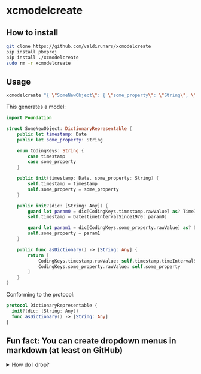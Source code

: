 # xcmodelcreate

## How to install
```bash
git clone https://github.com/valdirunars/xcmodelcreate
pip install pbxproj
pip install ./xcmodelcreate
sudo rm -r xcmodelcreate
```

## Usage

```bash
xcmodelcreate "{ \"SomeNewObject\": { \"some_property\": \"String\", \"timestamp\": \"Date\" } }" "path/to/xcprojectname" "path/to/models_folder"
```

This generates a model:

```swift
import Foundation

struct SomeNewObject: DictionaryRepresentable {
	public let timestamp: Date
	public let some_property: String

	enum CodingKeys: String {
		case timestamp
		case some_property
	}

	public init(timestamp: Date, some_property: String) {
		self.timestamp = timestamp
		self.some_property = some_property
	}

	public init?(dic: [String: Any]) {
		guard let param0 = dic[CodingKeys.timestamp.rawValue] as? TimeInterval else { return nil }
		self.timestamp = Date(timeIntervalSince1970: param0)

		guard let param1 = dic[CodingKeys.some_property.rawValue] as? String else { return nil }
		self.some_property = param1
	}

	public func asDictionary() -> [String: Any] {
		return [
			CodingKeys.timestamp.rawValue: self.timestamp.timeIntervalSince1970,
			CodingKeys.some_property.rawValue: self.some_property
		]
	}
}
```

Conforming to the protocol:

```swift
protocol DictionaryRepresentable {
  init?(dic: [String: Any])
  func asDictionary() -> [String: Any]
}
```

## Fun fact: You can create dropdown menus in markdown (at least on GitHub)

<details>
<summary>How do I drop?</summary>
<details>
<summary>I'll tell you how</summary>
... like it's hot

```markdown
<details>
<summary>Outer Arrow</summary>
<details>
<summary>Inner Arrow</summary>
Drop it like it's hot
</details>
</details>
```
</details>
</details>
